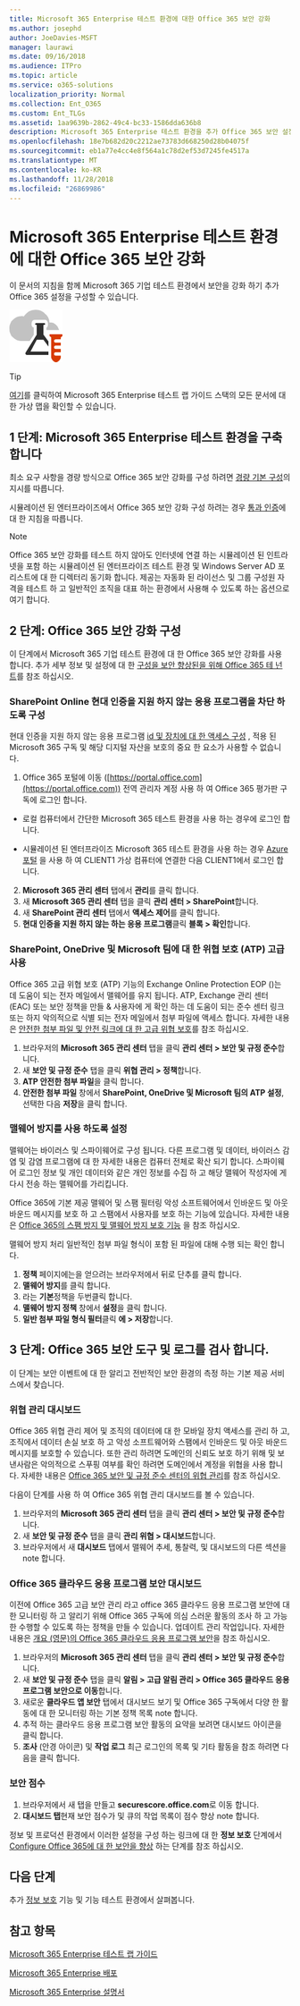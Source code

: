 ```yaml
---
title: Microsoft 365 Enterprise 테스트 환경에 대한 Office 365 보안 강화
ms.author: josephd
author: JoeDavies-MSFT
manager: laurawi
ms.date: 09/16/2018
ms.audience: ITPro
ms.topic: article
ms.service: o365-solutions
localization_priority: Normal
ms.collection: Ent_O365
ms.custom: Ent_TLGs
ms.assetid: 1aa9639b-2862-49c4-bc33-1586dda636b8
description: Microsoft 365 Enterprise 테스트 환경을 추가 Office 365 보안 설정을 사용 하도록 설정 하려면이 테스트 랩 가이드를 사용 합니다.
ms.openlocfilehash: 18e7b682d20c2212ae73783d668250d28b04075f
ms.sourcegitcommit: eb1a77e4cc4e8f564a1c78d2ef53d7245fe4517a
ms.translationtype: MT
ms.contentlocale: ko-KR
ms.lasthandoff: 11/28/2018
ms.locfileid: "26869986"
---
```

# <a name="increased-office-365-security-for-your-microsoft-365-enterprise-test-environment"></a>Microsoft 365 Enterprise 테스트 환경에 대한 Office 365 보안 강화

이 문서의 지침을 함께 Microsoft 365 기업 테스트 환경에서 보안을 강화 하기 추가 Office 365 설정을 구성할 수 있습니다.

![Microsoft 클라우드의 테스트 랩 가이드](media/m365-enterprise-test-lab-guides/cloud-tlg-icon.png)

> [!TIP]
> [여기](https://aka.ms/m365etlgstack)를 클릭하여 Microsoft 365 Enterprise 테스트 랩 가이드 스택의 모든 문서에 대한 가상 맵을 확인할 수 있습니다.
  
## <a name="phase-1-build-out-your-microsoft-365-enterprise-test-environment"></a>1 단계: Microsoft 365 Enterprise 테스트 환경을 구축합니다

최소 요구 사항을 경량 방식으로 Office 365 보안 강화를 구성 하려면 [경량 기본 구성](lightweight-base-configuration-microsoft-365-enterprise.md)의 지시를 따릅니다.
  
시뮬레이션 된 엔터프라이즈에서 Office 365 보안 강화 구성 하려는 경우 [통과 인증](pass-through-auth-m365-ent-test-environment.md)에 대 한 지침을 따릅니다.
  
> [!NOTE]
> Office 365 보안 강화를 테스트 하지 않아도 인터넷에 연결 하는 시뮬레이션 된 인트라넷을 포함 하는 시뮬레이션 된 엔터프라이즈 테스트 환경 및 Windows Server AD 포리스트에 대 한 디렉터리 동기화 합니다. 제공는 자동화 된 라이선스 및 그룹 구성원 자격을 테스트 하 고 일반적인 조직을 대표 하는 환경에서 사용해 수 있도록 하는 옵션으로 여기 합니다. 


## <a name="phase-2-configure-increased-office-365-security"></a>2 단계: Office 365 보안 강화 구성

이 단계에서 Microsoft 365 기업 테스트 환경에 대 한 Office 365 보안 강화를 사용 합니다. 추가 세부 정보 및 설정에 대 한 [구성을 보안 향상된을 위해 Office 365 테 넌 트](https://docs.microsoft.com/office365/securitycompliance/tenant-wide-setup-for-increased-security)를 참조 하십시오.

### <a name="configure-sharepoint-online-to-block-apps-that-dont-support-modern-authentication"></a>SharePoint Online 현대 인증을 지원 하지 않는 응용 프로그램을 차단 하도록 구성

현대 인증을 지원 하지 않는 응용 프로그램 [id 및 장치에 대 한 액세스 구성](microsoft-365-policies-configurations.md) , 적용 된 Microsoft 365 구독 및 해당 디지털 자산을 보호의 중요 한 요소가 사용할 수 없습니다. 

1. Office 365 포털에 이동 ([https://portal.office.com](https://portal.office.com)) 전역 관리자 계정 사용 하 여 Office 365 평가판 구독에 로그인 합니다.
    
  - 로컬 컴퓨터에서 간단한 Microsoft 365 테스트 환경을 사용 하는 경우에 로그인 합니다.
    
  - 시뮬레이션 된 엔터프라이즈 Microsoft 365 테스트 환경을 사용 하는 경우 [Azure 포털](https://portal.azure.com) 을 사용 하 여 CLIENT1 가상 컴퓨터에 연결한 다음 CLIENT1에서 로그인 합니다.
 
2. **Microsoft 365 관리 센터** 탭에서 **관리**를 클릭 합니다.
3. 새 **Microsoft 365 관리 센터** 탭을 클릭 **관리 센터 > SharePoint**합니다.
4. 새 **SharePoint 관리 센터** 탭에서 **액세스 제어**를 클릭 합니다.
5. **현대 인증을 지원 하지 않는 하는 응용 프로그램**클릭 **블록 > 확인**합니다.


### <a name="enable-advanced-threat-protection-atp-for-sharepoint-onedrive-and-microsoft-teams"></a>SharePoint, OneDrive 및 Microsoft 팀에 대 한 위협 보호 (ATP) 고급 사용

Office 365 고급 위협 보호 (ATP) 기능의 Exchange Online Protection EOP ()는 데 도움이 되는 전자 메일에서 맬웨어를 유지 됩니다. ATP, Exchange 관리 센터 (EAC) 또는 보안 정책을 만들 & 사용자에 게 확인 하는 데 도움이 되는 준수 센터 링크 또는 하지 악의적으로 식별 되는 전자 메일에서 첨부 파일에 액세스 합니다. 자세한 내용은 [안전한 첨부 파일 및 안전 링크에 대 한 고급 위협 보호](https://docs.microsoft.com/office365/securitycompliance/office-365-atp)를 참조 하십시오.

1. 브라우저의 **Microsoft 365 관리 센터** 탭을 클릭 **관리 센터 > 보안 및 규정 준수**합니다.
2. 새 **보안 및 규정 준수** 탭을 클릭 **위협 관리 > 정책**합니다.
3. **ATP 안전한 첨부 파일**을 클릭 합니다.
4. **안전한 첨부 파일** 창에서 **SharePoint, OneDrive 및 Microsoft 팀의 ATP 설정**, 선택한 다음 **저장**을 클릭 합니다.

### <a name="enable-anti-malware"></a>맬웨어 방지를 사용 하도록 설정

맬웨어는 바이러스 및 스파이웨어로 구성 됩니다. 다른 프로그램 및 데이터, 바이러스 감염 및 감염 프로그램에 대 한 자세한 내용은 컴퓨터 전체로 확산 되기 합니다. 스파이웨어 로그인 정보 및 개인 데이터와 같은 개인 정보를 수집 하 고 해당 맬웨어 작성자에 게 다시 전송 하는 맬웨어를 가리킵니다. 

Office 365에 기본 제공 맬웨어 및 스팸 필터링 악성 소프트웨어에서 인바운드 및 아웃 바운드 메시지를 보호 하 고 스팸에서 사용자를 보호 하는 기능에 있습니다. 자세한 내용은 [Office 365의 스팸 방지 및 맬웨어 방지 보호 기능](https://docs.microsoft.com/office365/securitycompliance/anti-spam-and-anti-malware-protection) 을 참조 하십시오.

맬웨어 방지 처리 일반적인 첨부 파일 형식이 포함 된 파일에 대해 수행 되는 확인 합니다.

1. **정책** 페이지에는을 얻으려는 브라우저에서 뒤로 단추를 클릭 합니다.
2. **맬웨어 방지**를 클릭 합니다.
3. 라는 **기본**정책을 두번클릭 합니다.
4. **맬웨어 방지 정책** 창에서 **설정**을 클릭 합니다.
4. **일반 첨부 파일 형식 필터**클릭 **에 > 저장**합니다.


## <a name="phase-3-examine-office-365-security-tools-and-logs"></a>3 단계: Office 365 보안 도구 및 로그를 검사 합니다.

이 단계는 보안 이벤트에 대 한 알리고 전반적인 보안 환경의 측정 하는 기본 제공 서비스에서 찾습니다.

### <a name="threat-management-dashboard"></a>위협 관리 대시보드

Office 365 위협 관리 제어 및 조직의 데이터에 대 한 모바일 장치 액세스를 관리 하 고, 조직에서 데이터 손실 보호 하 고 악성 소프트웨어와 스팸에서 인바운드 및 아웃 바운드 메시지를 보호할 수 있습니다. 또한 관리 하려면 도메인의 신뢰도 보호 하기 위해 및 보낸사람은 악의적으로 스푸핑 여부를 확인 하려면 도메인에서 계정을 위협을 사용 합니다. 자세한 내용은 [Office 365 보안 및 규정 준수 센터의 위협 관리](https://docs.microsoft.com/office365/securitycompliance/threat-management)를 참조 하십시오.

다음이 단계를 사용 하 여 Office 365 위협 관리 대시보드를 볼 수 있습니다.

1. 브라우저의 **Microsoft 365 관리 센터** 탭을 클릭 **관리 센터 > 보안 및 규정 준수**합니다.
2. 새 **보안 및 규정 준수** 탭을 클릭 **관리 위협 > 대시보드**합니다.
3. 브라우저에서 새 **대시보드** 탭에서 맬웨어 추세, 통찰력, 및 대시보드의 다른 섹션을 note 합니다.

### <a name="office-365-cloud-app-security-dashboard"></a>Office 365 클라우드 응용 프로그램 보안 대시보드

이전에 Office 365 고급 보안 관리 라고 office 365 클라우드 응용 프로그램 보안에 대 한 모니터링 하 고 알리기 위해 Office 365 구독에 의심 스러운 활동의 조사 하 고 가능한 수행할 수 있도록 하는 정책을 만들 수 있습니다. 업데이트 관리 작업입니다. 자세한 내용은 [개요 (영문)의 Office 365 클라우드 응용 프로그램 보안](https://docs.microsoft.com/office365/securitycompliance/office-365-cas-overview)을 참조 하십시오.

1. 브라우저의 **Microsoft 365 관리 센터** 탭을 클릭 **관리 센터 > 보안 및 규정 준수**합니다.
2. 새 **보안 및 규정 준수** 탭을 클릭 **알림 > 고급 알림 관리 > Office 365 클라우드 응용 프로그램 보안으로 이동**합니다.
3. 새로운 **클라우드 앱 보안** 탭에서 대시보드 보기 및 Office 365 구독에서 다양 한 활동에 대 한 모니터링 하는 기본 정책 목록 note 합니다.
4. 추적 하는 클라우드 응용 프로그램 보안 활동의 요약을 보려면 대시보드 아이콘을 클릭 합니다.
5. **조사** (안경 아이콘) 및 **작업 로그** 최근 로그인의 목록 및 기타 활동을 참조 하려면 다음을 클릭 합니다.

### <a name="secure-score"></a>보안 점수

1. 브라우저에서 새 탭을 만들고 **securescore.office.com**로 이동 합니다.
2. **대시보드 탭**현재 보안 점수가 및 큐의 작업 목록이 점수 향상 note 합니다.

정보 및 프로덕션 환경에서 이러한 설정을 구성 하는 링크에 대 한 **정보 보호** 단계에서 [Configure Office 365에 대 한 보안을 향상](increased-o365-security-microsoft-365-enterprise-dev-test-environment.md) 하는 단계를 참조 하십시오.

## <a name="next-step"></a>다음 단계

추가 [정보 보호](m365-enterprise-test-lab-guides.md#information-protection) 기능 및 기능 테스트 환경에서 살펴봅니다.

## <a name="see-also"></a>참고 항목

[Microsoft 365 Enterprise 테스트 랩 가이드](m365-enterprise-test-lab-guides.md)

[Microsoft 365 Enterprise 배포](deploy-microsoft-365-enterprise.md)

[Microsoft 365 Enterprise 설명서](https://docs.microsoft.com/microsoft-365-enterprise/)

